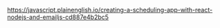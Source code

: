 https://javascript.plainenglish.io/creating-a-scheduling-app-with-react-nodejs-and-emailjs-cd887e4b2bc5
